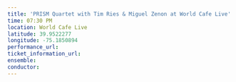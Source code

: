 ```yaml
---
title: 'PRISM Quartet with Tim Ries & Miguel Zenon at World Cafe Live'
time: 07:30 PM
location: World Cafe Live
latitude: 39.9522277
longitude: -75.1850894
performance_url: 
ticket_information_url: 
ensemble: 
conductor: 
---
```

